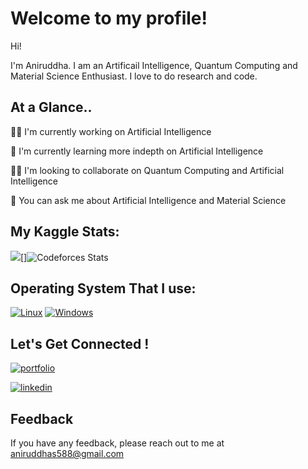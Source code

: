 
# Welcome to my profile!

Hi! 

I'm Aniruddha. I am an Artificail Intelligence, Quantum Computing and Material Science Enthusiast. I love to do research and code. 


## At a Glance..
👩‍💻 I'm currently working on Artificial Intelligence

🧠 I'm currently learning more indepth on Artificial Intelligence

👯‍♀️ I'm looking to collaborate on Quantum Computing and Artificial Intelligence

💬 You can ask me about Artificial Intelligence and Material Science 

## My Kaggle Stats:
![](https://kaggle-card.chienhsiang-hung.eu.org/api/svg-allround?ANIRUDDHAsarkar)[]![Codeforces Stats](https://codeforces-readme-stats.vercel.app/api/card?username=SarkarAniruddha)

## Operating System That I use: 

[![Linux](https://svgshare.com/i/Zhy.svg)](https://svgshare.com/i/Zhy.svg)
[![Windows](https://svgshare.com/i/ZhY.svg)](https://svgshare.com/i/ZhY.svg)



## Let's Get Connected !

[![portfolio](https://img.shields.io/badge/my_portfolio-000?style=for-the-badge&logo=ko-fi&logoColor=white)](https://sites.google.com/view/aniruddhasarkar/home?authuser=0)

[![linkedin](https://img.shields.io/badge/linkedin-0A66C2?style=for-the-badge&logo=linkedin&logoColor=white)](https://www.linkedin.com/in/sarkar-aniruddha/)

## Feedback

If you have any feedback, please reach out to me at aniruddhas588@gmail.com

